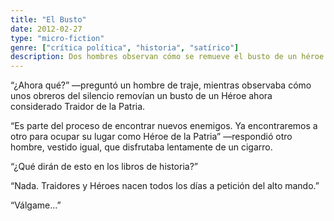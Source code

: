 ```yaml
---
title: "El Busto"
date: 2012-02-27
type: "micro-fiction"
genre: ["crítica política", "historia", "satírico"]
description: Dos hombres observan cómo se remueve el busto de un héroe convertido en traidor. La historia se reescribe al ritmo del poder. Una reflexión breve sobre memoria y manipulación.
---
```


“¿Ahora qué?” —preguntó un hombre de traje, mientras observaba cómo unos obreros del silencio removían un busto de un Héroe ahora considerado Traidor de la Patria.

“Es parte del proceso de encontrar nuevos enemigos. Ya encontraremos a otro para ocupar su lugar como Héroe de la Patria” —respondió otro hombre, vestido igual, que disfrutaba lentamente de un cigarro.

“¿Qué dirán de esto en los libros de historia?”

“Nada. Traidores y Héroes nacen todos los días a petición del alto mando.”

“Válgame…”
